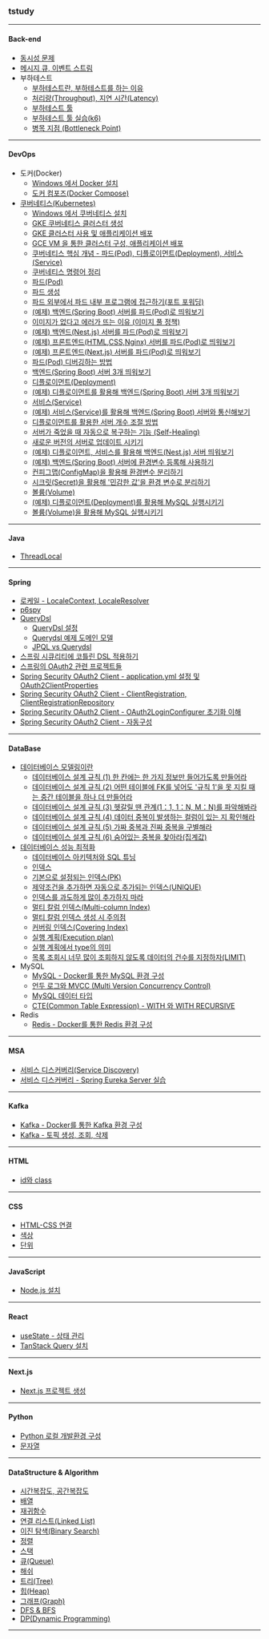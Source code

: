 ### tstudy

---

#### Back-end
- <a href="./back-end/동시성 문제.md" target="_blank">동시성 문제</a>
- <a href="./back-end/메시지 큐, 이벤트 스트림.md" target="_blank">메시지 큐, 이벤트 스트림</a>
- 부하테스트
  - <a href="./back-end/부하테스트란, 부하테스트를 하는 이유.md" target="_blank">부하테스트란, 부하테스트를 하는 이유</a>
  - <a href="./back-end/처리량(Throughput), 지연 시간(Latency).md" target="_blank">처리량(Throughput), 지연 시간(Latency)</a>
  - <a href="./back-end/부하테스트 툴.md" target="_blank">부하테스트 툴</a>
  - <a href="./back-end/부하테스트 툴 실습(k6).md" target="_blank">부하테스트 툴 실습(k6)</a>
  - <a href="./back-end/병목 지점(Bottleneck Point).md" target="_blank">병목 지점 (Bottleneck Point)</a>

---

#### DevOps
- 도커(Docker)
  - <a href="./devops/docker/Windows 에서 Docker 설치.md" target="_blank">Windows 에서 Docker 설치</a>
  - <a href="./devops/docker/도커 컴포즈(Docker Compose).md" target="_blank">도커 컴포즈(Docker Compose)</a>
- <a href="./devops/kubernetes/쿠버네티스(Kubernetes).md" target="_blank">쿠버네티스(Kubernetes)</a>
  - <a href="./devops/kubernetes/Windows 에서 쿠버네티스 설치.md" target="_blank">Windows 에서 쿠버네티스 설치</a>
  - <a href="./devops/kubernetes/GKE 쿠버네티스 클러스터 생성.md" target="_blank">GKE 쿠버네티스 클러스터 생성</a>
  - <a href="./devops/kubernetes/GKE 클러스터 사용 및 애플리케이션 배포.md" target="_blank">GKE 클러스터 사용 및 애플리케이션 배포</a>
  - <a href="./devops/kubernetes/GCE VM 을 통한 클러스터 구성, 애플리케이션 배포.md" target="_blank">GCE VM 을 통한 클러스터 구성, 애플리케이션 배포</a>
  - <a href="./devops/kubernetes/쿠버네티스 핵심 개념 - 파드(Pod), 디플로이먼트(Deployment), 서비스(Service).md" target="_blank">쿠버네티스 핵심 개념 - 파드(Pod), 디플로이먼트(Deployment), 서비스(Service)</a>
  - <a href="./devops/kubernetes/쿠버네티스 명령어 정리.md" target="_blank">쿠버네티스 명령어 정리</a>
  - <a href="./devops/kubernetes/파드(Pod).md" target="_blank">파드(Pod)</a>
  - <a href="./devops/kubernetes/파드 생성.md" target="_blank">파드 생성</a>
  - <a href="./devops/kubernetes/파드 외부에서 파드 내부 프로그램에 접근하기(포트 포워딩).md" target="_blank">파드 외부에서 파드 내부 프로그램에 접근하기(포트 포워딩)</a>
  - <a href="./devops/kubernetes/(예제) 백엔드(Spring Boot) 서버를 파드(Pod)로 띄워보기.md" target="_blank">(예제) 백엔드(Spring Boot) 서버를 파드(Pod)로 띄워보기</a>
  - <a href="./devops/kubernetes/이미지가 없다고 에러가 뜨는 이유 (이미지 풀 정책).md" target="_blank">이미지가 없다고 에러가 뜨는 이유 (이미지 풀 정책)</a>
  - <a href="./devops/kubernetes/(예제) 백엔드(Nest.js) 서버를 파드(Pod)로 띄워보기.md" target="_blank">(예제) 백엔드(Nest.js) 서버를 파드(Pod)로 띄워보기</a>
  - <a href="./devops/kubernetes/(예제) 프론트엔드(HTML,CSS,Nginx) 서버를 파드(Pod)로 띄워보기.md" target="_blank">(예제) 프론트엔드(HTML,CSS,Nginx) 서버를 파드(Pod)로 띄워보기</a>
  - <a href="./devops/kubernetes/(예제) 프론트엔드(Next.js) 서버를 파드(Pod)로 띄워보기.md" target="_blank">(예제) 프론트엔드(Next.js) 서버를 파드(Pod)로 띄워보기</a>
  - <a href="./devops/kubernetes/파드(Pod) 디버깅하는 방법.md" target="_blank">파드(Pod) 디버깅하는 방법</a>
  - <a href="./devops/kubernetes/백엔드(Spring Boot) 서버 3개 띄워보기.md" target="_blank">백엔드(Spring Boot) 서버 3개 띄워보기</a>
  - <a href="./devops/kubernetes/디플로이먼트(Deployment).md" target="_blank">디플로이먼트(Deployment)</a>
  - <a href="./devops/kubernetes/(예제) 디플로이먼트를 활용해 백엔드(Spring Boot) 서버 3개 띄워보기.md" target="_blank">(예제) 디플로이먼트를 활용해 백엔드(Spring Boot) 서버 3개 띄워보기</a>
  - <a href="./devops/kubernetes/서비스(Service).md" target="_blank">서비스(Service)</a>
  - <a href="./devops/kubernetes/(예제) 서비스(Service)를 활용해 백엔드(Spring Boot) 서버와 통신해보기.md" target="_blank">(예제) 서비스(Service)를 활용해 백엔드(Spring Boot) 서버와 통신해보기</a>
  - <a href="./devops/kubernetes/디플로이먼트를 활용한 서버 개수 조절 방법.md" target="_blank">디플로이먼트를 활용한 서버 개수 조절 방법</a>
  - <a href="./devops/kubernetes/서버가 죽었을 때 자동으로 복구하는 기능 (Self-Healing).md" target="_blank">서버가 죽었을 때 자동으로 복구하는 기능 (Self-Healing)</a>
  - <a href="./devops/kubernetes/새로운 버전의 서버로 업데이트 시키기.md" target="_blank">새로운 버전의 서버로 업데이트 시키기</a>
  - <a href="./devops/kubernetes/(예제) 디플로이먼트, 서비스를 활용해 백엔드(Nest.js) 서버 띄워보기.md" target="_blank">(예제) 디플로이먼트, 서비스를 활용해 백엔드(Nest.js) 서버 띄워보기</a>
  - <a href="./devops/kubernetes/(예제) 백엔드(Spring Boot) 서버에 환경변수 등록해 사용하기.md" target="_blank">(예제) 백엔드(Spring Boot) 서버에 환경변수 등록해 사용하기</a>
  - <a href="./devops/kubernetes/컨피그맵(ConfigMap)을 활용해 환경변수 분리하기.md" target="_blank">컨피그맵(ConfigMap)을 활용해 환경변수 분리하기</a>
  - <a href="./devops/kubernetes/시크릿(Secret)을 활용해 '민감한 값'을 환경 변수로 분리하기.md" target="_blank">시크릿(Secret)을 활용해 '민감한 값'을 환경 변수로 분리하기</a>
  - <a href="./devops/kubernetes/볼륨(Volume).md" target="_blank">볼륨(Volume)</a>
  - <a href="./devops/kubernetes/(예제) 디플로이먼트(Deployment)를 활용해 MySQL 실행시키기.md" target="_blank">(예제) 디플로이먼트(Deployment)를 활용해 MySQL 실행시키기</a>
  - <a href="./devops/kubernetes/볼륨(Volume)을 활용해 MySQL 실행시키기.md" target="_blank">볼륨(Volume)을 활용해 MySQL 실행시키기</a>

---

#### Java
- <a href="./java/ThreadLocal.md">ThreadLocal</a>

---

#### Spring
- <a href="./spring/로케일 - LocaleContext, LocaleResolver.md">로케일 - LocaleContext, LocaleResolver</a>
- <a href="./spring/spring-data-jpa/p6spy.md">p6spy</a>
- <a href="./spring/querydsl/Querydsl.md">QueryDsl</a>
  - <a href="./spring/querydsl/Querydsl 설정.md">QueryDsl 설정</a>
  - <a href="./spring/querydsl/Querydsl 예제 도메인 모델.md">Querydsl 예제 도메인 모델</a>
  - <a href="./spring/querydsl/JPQL vs Querydsl.md">JPQL vs Querydsl</a>
- <a href="./spring/스프링 시큐리티에 코틀린 DSL 적용하기.md" target="_blank">스프링 시큐리티에 코틀린 DSL 적용하기</a>
- <a href="./spring/스프링의 OAuth2 관련 프로젝트들.md" target="_blank">스프링의 OAuth2 관련 프로젝트들</a>
- <a href="./spring/Spring Security OAuth2 Client - application.yml 설정 및 OAuth2ClientProperties.md" target="_blank">Spring Security OAuth2 Client - application.yml 설정 및 OAuth2ClientProperties</a>
- <a href="./spring/Spring Security OAuth2 Client - ClientRegistration, ClientRegistrationRepository.md" target="_blank">Spring Security OAuth2 Client - ClientRegistration, ClientRegistrationRepository</a>
- <a href="./spring/Spring Security OAuth2 Client - OAuth2LoginConfigurer 초기화 이해.md" target="_blank">Spring Security OAuth2 Client - OAuth2LoginConfigurer 초기화 이해</a>
- <a href="./spring/Spring Security OAuth2 Client - 자동구성.md" target="_blank">Spring Security OAuth2 Client - 자동구성</a>

---

#### DataBase
- <a href="./database/데이터베이스 모델링이란.md" target="_blank">데이터베이스 모델링이란</a>
  - <a href="./database/데이터베이스 설계 규칙 (1) 한 칸에는 한 가지 정보만 들어가도록 만들어라.md" target="_blank">데이터베이스 설계 규칙 (1) 한 칸에는 한 가지 정보만 들어가도록 만들어라</a>
  - <a href="./database/데이터베이스 설계 규칙 (2) 어떤 테이블에 FK를 넣어도 '규칙 1'을 못 지킬 때는 중간 테이블을 하나 더 만들어라.md" target="_blank">데이터베이스 설계 규칙 (2) 어떤 테이블에 FK를 넣어도 '규칙 1'을 못 지킬 때는 중간 테이블을 하나 더 만들어라</a>
  - <a href="./database/데이터베이스 설계 규칙 (3) 헷갈릴 땐 관계(1：1, 1：N, M：N)를 파악해봐라.md" target="_blank">데이터베이스 설계 규칙 (3) 헷갈릴 땐 관계(1：1, 1：N, M：N)를 파악해봐라</a>
  - <a href="./database/데이터베이스 설계 규칙 (4) 데이터 중복이 발생하는 컬럼이 있는 지 확인해라.md" target="_blank">데이터베이스 설계 규칙 (4) 데이터 중복이 발생하는 컬럼이 있는 지 확인해라</a>
  - <a href="./database/데이터베이스 설계 규칙 (5) 가짜 중복과 진짜 중복을 구별해라.md" target="_blank">데이터베이스 설계 규칙 (5) 가짜 중복과 진짜 중복을 구별해라</a>
  - <a href="./database/데이터베이스 설계 규칙 (6) 숨어있는 중복을 찾아라(집계값).md" target="_blank">데이터베이스 설계 규칙 (6) 숨어있는 중복을 찾아라(집계값)</a>
- <a href="./database/데이터베이스 성능 최적화.md" target="_blank">데이터베이스 성능 최적화</a>
  - <a href="./database/데이터베이스 아키텍처와 SQL 튜닝.md" target="_blank">데이터베이스 아키텍처와 SQL 튜닝</a>
  - <a href="./database/인덱스.md" target="_blank">인덱스</a>
  - <a href="./database/기본으로 설정되는 인덱스(PK).md" target="_blank">기본으로 설정되는 인덱스(PK)</a>
  - <a href="./database/제약조건을 추가하면 자동으로 추가되는 인덱스(UNIQUE).md" target="_blank">제약조건을 추가하면 자동으로 추가되는 인덱스(UNIQUE)</a>
  - <a href="./database/인덱스를 과도하게 많이 추가하지 마라.md" target="_blank">인덱스를 과도하게 많이 추가하지 마라</a>
  - <a href="./database/멀티 칼럼 인덱스(Multi-column Index).md" target="_blank">멀티 칼럼 인덱스(Multi-column Index)</a>
  - <a href="./database/멀티 칼럼 인덱스 생성 시 주의점.md" target="_blank">멀티 칼럼 인덱스 생성 시 주의점</a>
  - <a href="./database/커버링 인덱스(Covering Index).md" target="_blank">커버링 인덱스(Covering Index)</a>
  - <a href="./database/실행 계획(Execution plan).md" target="_blank">실행 계획(Execution plan)</a>
  - <a href="./database/실행 계획에서 type의 의미.md" target="_blank">실행 계획에서 type의 의미</a>
  - <a href="./database/목록 조회시 너무 많이 조회하지 않도록 데이터의 건수를 지정하자(LIMIT).md" target="_blank">목록 조회시 너무 많이 조회하지 않도록 데이터의 건수를 지정하자(LIMIT)</a>
- MySQL
  - <a href="./database/mysql/MySQL - Docker를 통한 MySQL 환경 구성.md" target="_blank">MySQL - Docker를 통한 MySQL 환경 구성</a>
  - <a href="./database/mysql/언두 로그와 MVCC (Multi Version Concurrency Control).md" target="_blank">언두 로그와 MVCC (Multi Version Concurrency Control)</a>
  - <a href="./database/mysql/MySQL 데이터 타입.md" target="_blank">MySQL 데이터 타입</a>
  - <a href="./database/mysql/CTE(Common Table Expression) - WITH 와 WITH RECURSIVE.md" target="_blank">CTE(Common Table Expression) - WITH 와 WITH RECURSIVE</a>
- Redis
  - <a href="./database/redis/Redis - Docker를 통한 Redis 환경 구성.md" target="_blank">Redis - Docker를 통한 Redis 환경 구성</a>

---

#### MSA
- <a href="./msa/서비스 디스커버리(Service Discovery).md" target="_blank">서비스 디스커버리(Service Discovery)</a>
- <a href="./msa/서비스 디스커버리 - Spring Eureka Server 실습.md" target="_blank">서비스 디스커버리 - Spring Eureka Server 실습</a>

---

#### Kafka
- <a href="./kafka/Kafka - Docker를 통한 Kafka 환경 구성.md" target="_blank">Kafka - Docker를 통한 Kafka 환경 구성</a>
- <a href="./kafka/Kafka - 토픽 생성, 조회, 삭제.md" target="_blank">Kafka - 토픽 생성, 조회, 삭제</a>

---

#### HTML
- <a href="./html/id와 class.md" target="_blank">id와 class</a>

---

#### CSS
- <a href="./css/HTML-CSS 연결.md" target="_blank">HTML-CSS 연결</a>
- <a href="./css/색상.md" target="_blank">색상</a>
- <a href="./css/단위.md" target="_blank">단위</a>

---

#### JavaScript
- <a href="./javascript/Node.js 설치.md" target="_blank">Node.js 설치</a>

---

#### React
- <a href="./react/useState.md" target="_blank">useState - 상태 관리</a>
- <a href="./react/TanStack Query 설치.md" target="_blank">TanStack Query 설치</a>

---

#### Next.js
- <a href="./nextjs/Next.js 프로젝트 생성.md" target="_blank">Next.js 프로젝트 생성</a>

---

#### Python
- <a href="./python/Python 로컬 개발환경 구성.md" target="_blank">Python 로컬 개발환경 구성</a>
- <a href="./python/문자열.md" target="_blank">문자열</a>

---

#### DataStructure & Algorithm
- <a href="./data-structure-and-algorithm/시간복잡도, 공간복잡도.md" href="_blank">시간복잡도, 공간복잡도</a>
- <a href="./data-structure-and-algorithm/배열.md" href="_blank">배열</a>
- <a href="./data-structure-and-algorithm/재귀함수.md" href="_blank">재귀함수</a>
- <a href="./data-structure-and-algorithm/연결 리스트(Linked List).md" href="_blank">연결 리스트(Linked List)</a>
- <a href="./data-structure-and-algorithm/이진 탐색(Binary Search).md" href="_blank">이진 탐색(Binary Search)</a>
- <a href="./data-structure-and-algorithm/정렬.md" href="_blank">정렬</a>
- <a href="./data-structure-and-algorithm/스택.md" href="_blank">스택</a>
- <a href="./data-structure-and-algorithm/큐(Queue).md" href="_blank">큐(Queue)</a>
- <a href="./data-structure-and-algorithm/해쉬.md" href="_blank">해쉬</a>
- <a href="./data-structure-and-algorithm/트리(Tree).md" href="_blank">트리(Tree)</a>
- <a href="./data-structure-and-algorithm/힙(Heap).md" href="_blank">힙(Heap)</a>
- <a href="./data-structure-and-algorithm/그래프(Graph).md" href="_blank">그래프(Graph)</a>
- <a href="./data-structure-and-algorithm/DFS & BFS.md" href="_blank">DFS & BFS</a>
- <a href="./data-structure-and-algorithm/DP(Dynamic Programming).md" href="_blank">DP(Dynamic Programming)</a>

---
